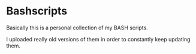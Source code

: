 # Bashscripts

Basically this is a personal collection of my BASH scripts.

I uploaded really old versions of them in order to constantly keep updating them.
